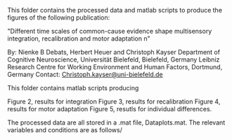 This folder contains the processed data and matlab scripts to produce the figures of the following publication:

"Different time scales of common-cause evidence shape multisensory integration, recalibration and motor adaptation n"



By: Nienke B Debats, Herbert Heuer and Christoph Kayser Department of Cognitive Neuroscience, Universität Bielefeld, Bielefeld, Germany Leibniz Research Centre for Working Environment and Human Factors, Dortmund, Germany Contact: Christoph.kayser@uni-bielefeld.de

This folder contains matlab scripts producing

Figure 2, results for integration
Figure 3, results for recalibration
Figure 4, results for motor adaptation
Figure 5, resutls for individual differences. 

The processed data are all stored in a .mat file, Dataplots.mat. The relevant variables and conditions are as follows/
